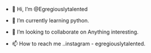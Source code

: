 - 👋 Hi, I’m @Egregiouslytalented
  
- 🌱 I’m currently learning python.
- 💞️ I’m looking to collaborate on Anything interesting.
- 📫 How to reach me ..instagram - egregiouslytalented.

  

<!---
Egregiouslytalented/Egregiouslytalented is a ✨ special ✨ repository because its `README.md` (this file) appears on your GitHub profile.
You can click the Preview link to take a look at your changes.
--->
